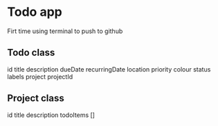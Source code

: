 # Todo app

Firt time using terminal to push to github

## Todo class
id
title
description
dueDate
recurringDate
location
priority
colour
status
labels
project
projectId

## Project class
id
title
description
todoItems []